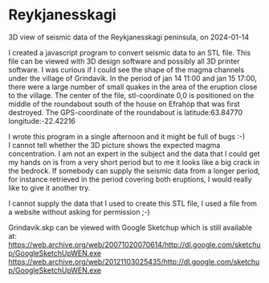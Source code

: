 # Reykjanesskagi
3D view of seismic data of the Reykjanesskagi peninsula, on 2024-01-14

I created a javascript program to convert seismic data to an STL file. This file can be viewed with 3D design software and possibly all 3D printer software. 
I was curious if I could see the shape of the magma channels under the village of Grindavik. In the period of jan 14 11:00 and jan 15 17:00, there were a large number of small quakes in the area of the eruption close to the village. The center of the file, stl-coordinate 0,0 is positioned on the middle of the roundabout south of the house on Efrahóp that was first destroyed. The GPS-coordinate of the roundabout is latitude:63.84770 longitude:-22.42216

I wrote this program in a single afternoon and it might be full of bugs :-)  
I cannot tell whether the 3D picture shows the expected magma concentration. I am not an expert in the subject and the data that I could get my hands on is from a very short period but to me it looks like a big crack in the bedrock. If somebody can supply the seismic data from a longer period, for instance retrieved in the period covering both eruptions, I would really like to give it another try.

I cannot supply the data that I used to create this STL file, I used a file from a website without asking for permission ;-)

Grindavik.skp can be viewed with Google Sketchup which is still available at:  
https://web.archive.org/web/20071020070614/http://dl.google.com/sketchup/GoogleSketchUpWEN.exe  
https://web.archive.org/web/20121103025435/http://dl.google.com/sketchup/GoogleSketchUpWEN.exe  
